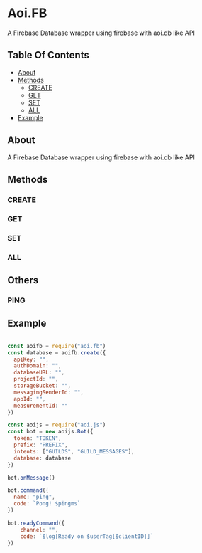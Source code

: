 # Aoi.FB

A Firebase Database wrapper using firebase with aoi.db like API


## Table Of Contents

- [About](#about) 
- [Methods](#methods)
  - [CREATE](#create)
  - [GET](#get)
  - [SET](#set)
  - [ALL](#all)
- [Example](#example)

## About
A Firebase Database wrapper using firebase with aoi.db like API

## Methods
### CREATE
### GET
### SET
### ALL

## Others
### PING
## Example

```js

const aoifb = require("aoi.fb")
const database = aoifb.create({
  apiKey: "",
  authDomain: "",
  databaseURL: "",
  projectId: "",
  storageBucket: "",
  messagingSenderId: "",
  appId: "",
  measurementId: ""
})

const aoijs = require("aoi.js")
const bot = new aoijs.Bot({
  token: "TOKEN",
  prefix: "PREFIX",
  intents: ["GUILDS", "GUILD_MESSAGES"],
  database: database
})

bot.onMessage()

bot.command({
  name: "ping",
  code: `Pong! $pingms`
})

bot.readyCommand({
    channel: "",
    code: `$log[Ready on $userTag[$clientID]]`
})

```